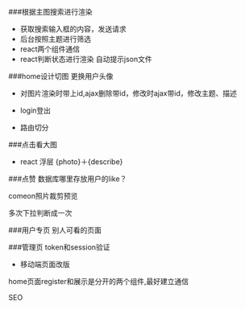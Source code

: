 ###根据主图搜索进行渲染
 - 获取搜索输入框的内容，发送请求
 - 后台按照主题进行筛选
 - react两个组件通信
 - react判断状态进行渲染
 自动提示json文件
 
###home设计切图
更换用户头像
 - 对图片渲染时带上id,ajax删除带id，修改时ajax带id，修改主题、描述

 - login登出

 - 路由切分

###点击看大图
 - react 浮层 {photo}＋{describe}

###点赞
数据库哪里存放用户的like？

comeon照片裁剪预览

多次下拉判断成一次

###用户专页
别人可看的页面

###管理页
token和session验证

 - 移动端页面改版

 home页面register和展示是分开的两个组件,最好建立通信

SEO



